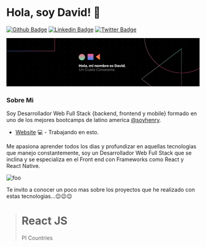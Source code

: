 # Hola, soy David! 👋

[![Github Badge](https://img.shields.io/badge/-Github-000?style=flat-square&logo=Github&logoColor=white&link=https://github.com/fagnerpsantos)](https://github.com/davidmenlop)
[![Linkedin Badge](https://img.shields.io/badge/-LinkedIn-blue?style=flat-square&logo=Linkedin&logoColor=white&link=https://www.linkedin.com/in/fagnerpsantos/)](https://www.linkedin.com/in/davidmenlop/)
[![Twitter Badge](https://img.shields.io/badge/-Twitter-1ca0f1?style=flat-square&labelColor=1ca0f1&logo=twitter&logoColor=white&link=https://twitter.com/fagnerpsantos)](https://twitter.com/davidmenweb)

<p><img src="https://github.com/davidmenlop/davidmenlop/blob/main/Black%20Technology%20LinkedIn%20Banner.png" alt="foo" title="title" /></p>


### Sobre Mi
Soy Desarrollador Web Full Stack {backend, frontend y mobile} formado en uno de los mejores bootcamps de latino america [@soyhenry](https://www.soyhenry.com/).

- [Website](https://portafolio-ivory.vercel.app//) 💻 - Trabajando en esto.

Me apasiona aprender todos los dias y profundizar en aquellas tecnologias que manejo constantemente, soy un Desarrollador Web Full Stack que se inclina y se especializa
en el Front end con Frameworks como React y React Native.

<p><img src="https://hackernoon.com/images/1*KBGdMaU_emZX4XR1AvkD4A.gif" alt="foo" title="title" /></p>

Te invito a conocer un poco mas sobre los proyectos que he realizado con estas tecnologias...😉😉😉

<blockquote>
<h1>React JS</h1>
<p>PI Countries</p>
</blockquote>



